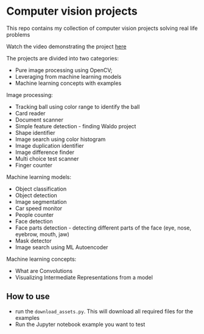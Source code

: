 # Computer vision projects

This repo contains my collection of computer vision projects solving real life problems

Watch the video demonstrating the project <a href="https://www.youtube.com/watch?v=3VKAqVmSx60" target="_blank">here</a>

The projects are divided into two categories: 
- Pure image processing using OpenCV; 
- Leveraging from machine learning models
- Machine learning concepts with examples

Image processing:
- Tracking ball using color range to identify the ball
- Card reader
- Document scanner 
- Simple feature detection - finding Waldo project
- Shape identifier
- Image search using color histogram 
- Image duplication identifier
- Image difference finder
- Multi choice test scanner
- Finger counter

Machine learning models:
- Object classification
- Object detection
- Image segmentation
- Car speed monitor
- People counter
- Face detection
- Face parts detection - detecting different parts of the face (eye, nose, eyebrow, mouth, jaw)
- Mask detector
- Image search using ML Autoencoder

Machine learning concepts:
- What are Convolutions
- Visualizing Intermediate Representations from a model

## How to use
- run the `download_assets.py`. This will download all required files for the examples
- Run the Jupyter notebook example you want to test
 